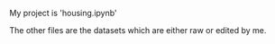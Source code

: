 My project is 'housing.ipynb'

The other files are the datasets which are either raw or edited by me.
